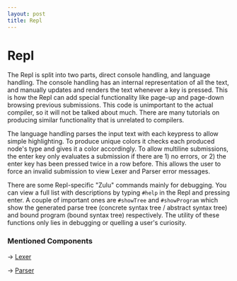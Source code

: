 ```yaml
---
layout: post
title: Repl
---
```


# Repl

The Repl is split into two parts, direct console handling, and language handling. The console handling has an
internal representation of all the text, and manually updates and renders the text whenever a key is pressed. This is
how the Repl can add special functionality like page-up and page-down browsing previous submissions. This code
is unimportant to the actual compiler, so it will not be talked about much. There are many tutorials on producing
similar functionality that is unrelated to compilers.

The language handling parses the input text with each keypress to allow simple highlighting. To produce unique colors
it checks each produced node's type and gives it a color accordingly. To allow multiline submissions, the enter key only
evaluates a submission if there are 1) no errors, or 2) the enter key has been pressed twice in a row before. This
allows the user to force an invalid submission to view Lexer and Parser error messages.

There are some Repl-specific "Zulu" commands mainly for debugging. You can view a full list with descriptions by typing
`#help` in the Repl and pressing enter. A couple of important ones are `#showTree` and `#showProgram` which show the
generated parse tree (concrete syntax tree / abstract syntax tree) and bound program (bound syntax tree) respectively.
The utility of these functions only lies in debugging or quelling a user's curiosity.

### Mentioned Components

-> [Lexer](Lexer.md)

-> [Parser](Parser.md)
